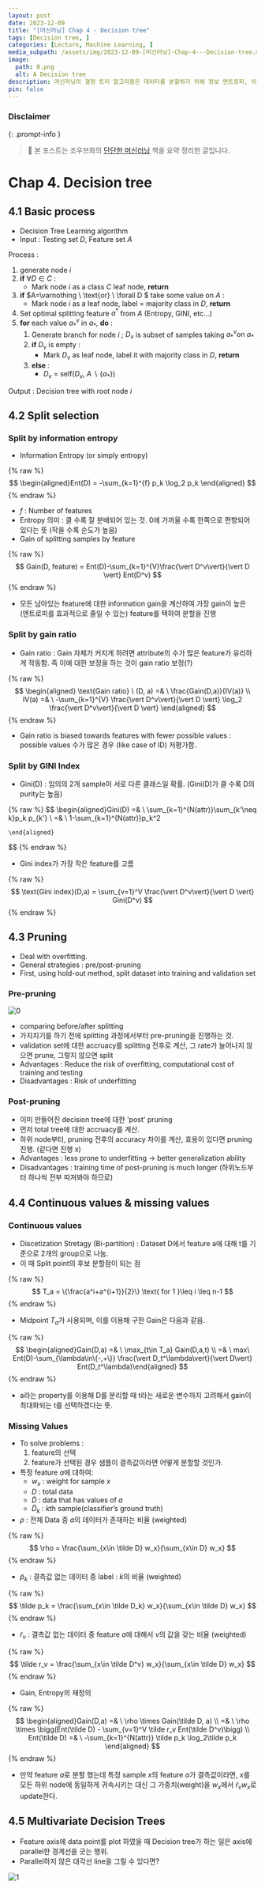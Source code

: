 ```yaml
---
layout: post
date: 2023-12-09
title: "[머신러닝] Chap 4 - Decision tree"
tags: [Decision tree, ]
categories: [Lecture, Machine Learning, ]
media_subpath: /assets/img/2023-12-09-[머신러닝]-Chap-4---Decision-tree.md
image:
  path: 0.png
  alt: A Decision tree
description: 머신러닝의 결정 트리 알고리즘은 데이터를 분할하기 위해 정보 엔트로피, 이득 비율, 지니 지수를 사용하며, 과적합 문제를 해결하기 위해 전후 가지치기를 적용합니다. 연속 값과 결측값 처리 방법도 설명되며, 다변량 결정 트리의 가능성에 대해서도 논의됩니다.
pin: false
---
```



### Disclaimer


{: .prompt-info }


> 📣 본 포스트는 조우쯔화의 [단단한 머신러닝](https://product.kyobobook.co.kr/detail/S000001916959) 책을 요약 정리한 글입니다. 


# Chap 4. Decision tree


## 4.1 Basic process

- Decision Tree Learning algorithm
- Input : Testing set $D$, Feature set $A$

Process :

1. generate node $i$
2. **if** $\forall D \in C$ :
	- Mark node $i$ as a class $C$ leaf node, **return**
3. **if** $A=\varnothing \ \text{or} \ \forall D
$ take some value on $A$ :
	- Mark node $i$ as a leaf node, label = majority class in $D$, **return**
4. Set optimal splitting feature $a^*$ from $A$ (Entropy, GINI, etc...)
5. **for** each value $a_{*}^{v}$  in  $a_{*}$, **do** :
	1. Generate branch for node $i$ ; $D_v$ is subset of samples taking $a_{*}^{v} \text{on } a_{*}$
	2. **if** $D_v$ is empty :
		- Mark $D_v$ as leaf node, label it with majority class in $D$, **return**
	3. **else** :
		- $D_v$ = self($D_v$, $A \ \backslash \ \{a_*\}$)

Output : Decision tree with root node $i$


## 4.2 Split selection


### Split by information entropy

- Information Entropy (or simply entropy)

{% raw %}
$$
\begin{aligned}Ent(D) = -\sum_{k=1}^{f} p_k \log_2 p_k
\end{aligned}
$$
{% endraw %}

- $f$ : Number of features
- Entropy 의미 : 클 수록 잘 분배되어 있는 것. 0에 가까울 수록 한쪽으로 편향되어 있다는 뜻 (작을 수록 순도가 높음)
- Gain of splitting samples by feature

{% raw %}
$$
Gain(D, feature) = Ent(D)-\sum_{k=1}^{V}\frac{\vert D^v\vert}{\vert D \vert} Ent(D^v)
$$
{% endraw %}

- 모든 남아있는 feature에 대한 information gain을 계산하여 가장 gain이 높은 (엔트로피를 효과적으로 줄일 수 있는) feature를 택하여 분할을 진행

### Split by gain ratio

- Gain ratio : Gain 자체가 커지게 하려면 attribute의 수가 많은 feature가 유리하게 작동함. 즉 이에 대한 보정을 하는 것이 gain ratio 보정(?)

{% raw %}
$$
\begin{aligned}
	\text{Gain ratio} \ (D, a) =& \ \frac{Gain(D,a)}{IV(a)} \\ 
	IV(a) =& \   -\sum_{k=1}^{V} \frac{\vert D^v\vert}{\vert D \vert} \log_2 \frac{\vert D^v\vert}{\vert D \vert}
	\end{aligned}
$$
{% endraw %}

- Gain ratio is biased towards features with fewer possible values : possible values 수가 많은 경우 (like case of ID) 저평가함.

### Split by GINI Index

- Gini(D) : 임의의 2개 sample이 서로 다른 클래스일 확률. (Gini(D)가 클 수록 D의 purity는 높음)

{% raw %}
$$
\begin{aligned}Gini(D) =& \  \sum_{k=1}^{N(attr)}\sum_{k'\neq k}p_k p_{k'} \\ =& \ 1-\sum_{k=1}^{N(attr)}p_k^2
	
	
	\end{aligned}
$$
{% endraw %}

- Gini index가 가장 작은 feature를 고름

{% raw %}
$$
\text{Gini index}(D,a) = \sum_{v=1}^V \frac{\vert D^v\vert}{\vert D \vert} Gini(D^v)
$$
{% endraw %}


## 4.3 Pruning

- Deal with overfitting.
- General strategies : pre/post-pruning
- First, using hold-out method, split dataset into training and validation set

### Pre-pruning


![0](/0.png)

- comparing before/after splitting
- 가지치기를 하기 전에 splitting 과정에서부터 pre-pruning을 진행하는 것.
- validation set에 대한 accruacy를 splitting 전후로 계산, 그 rate가 늘어나지 않으면 prune, 그렇지 않으면 split
- Advantages : Reduce the risk of overfitting, computational cost of training and testing
- Disadvantages : Risk of underfitting

### Post-pruning

- 이미 만들어진 decision tree에 대한 'post' pruning
- 먼저 total tree에 대한 accruacy를 계산.
- 하위 node부터, pruning 전후의 accuracy 차이를 계산, 효용이 있다면 pruning 진행. (같다면 진행 x)
- Advantages : less prone to underfitting -> better generalization ability
- Disadvantages : training time of post-pruning is much longer (하위노드부터 하나씩 전부 따져봐야 하므로)

## 4.4 Continuous values & missing values


### Continuous values

- Discetization Stretagy (Bi-partition) : Dataset D에서 feature a에 대해 t를 기준으로 2개의 group으로 나눔.
- 이 때 Split point의 후보 분할점이 되는 점

{% raw %}
$$
T_a = \{\frac{a^i+a^{i+1}}{2}\} \text{ for 1 }\leq i \leq n-1
$$
{% endraw %}

- Midpoint $T_a$가 사용되며, 이를 이용해 구한 Gain은 다음과 같음.

{% raw %}
$$
\begin{aligned}Gain(D,a) =& \  \max_{t\in T_a} Gain(D,a,t) \\ =& \  max\ Ent(D)-\sum_{\lambda\in\{-,+\}} \frac{\vert D_t^\lambda\vert}{\vert D\vert} Ent(D_t^\lambda)\end{aligned}
$$
{% endraw %}

- a라는 property를 이용해 D를 분리할 때 t라는 새로운 변수까지 고려해서 gain이 최대화되는 t를 선택하겠다는 뜻.

### Missing Values

- To solve problems :
	1. feature의 선택
	2. feature가 선택된 경우 샘플이 결측값이라면 어떻게 분할할 것인가.
- 특정 feature $a$에 대하여:
	- $w_x$ : weight for sample $x$
	- $D$ : total data
	- $\tilde D$ : data that has values of $a$
	- $\tilde D_k$ : $k$th sample(classifier’s ground truth)
- $\rho$ : 전체 Data 중 $a$의 데이터가 존재하는 비율 (weighted)

{% raw %}
$$
\rho = \frac{\sum_{x\in \tilde D} w_x}{\sum_{x\in D} w_x}
$$
{% endraw %}

- $\tilde p_k$ : 결측값 없는 데이터 중 label : $k$의 비율 (weighted)

{% raw %}
$$
\tilde p_k = \frac{\sum_{x\in \tilde D_k} w_x}{\sum_{x\in \tilde D} w_x}
$$
{% endraw %}

- $\tilde r_v$ : 결측값 없는 데이터 중 feature $a$에 대해서 $v$의 값을 갖는 비율 (weighted)

{% raw %}
$$
\tilde r_v = \frac{\sum_{x\in \tilde D^v} w_x}{\sum_{x\in \tilde D} w_x}
$$
{% endraw %}

- Gain, Entropy의 재정의

{% raw %}
$$
\begin{aligned}Gain(D,a) =& \  \rho \times Gain(\tilde D, a) \\ =& \  \rho \times \bigg(Ent(\tilde D) - \sum_{v=1}^V \tilde r_v Ent(\tilde D^v)\bigg) \\ 
	Ent(\tilde D) =& \  -\sum_{k=1}^{N(attr)} \tilde p_k \log_2\tilde p_k
	\end{aligned}
$$
{% endraw %}

- 만약 feature $a$로 분할 했는데 특정 sample $x$의 feature $a$가 결측값이라면, $x$를 모든 하위 node에 동일하게 귀속시키는 대신 그 가중치(weight)을 $w_x$에서 $\tilde r_v w_x$로 update한다.

## 4.5 Multivariate Decision Trees

- Feature axis에 data point를 plot 하였을 때 Decision tree가 하는 일은 axis에 parallel한 경계선을 긋는 행위.
- Parallel하지 않은 대각선 line을 그릴 수 있다면?

![1](/1.png)



<script>
  window.MathJax = {
    tex: {
      macros: {
        R: "\\mathbb{R}",
        N: "\\mathbb{N}",
        Z: "\\mathbb{Z}",
        Q: "\\mathbb{Q}",
        C: "\\mathbb{C}",
        proj: "\\operatorname{proj}",
        rank: "\\operatorname{rank}",
        im: "\\operatorname{im}",
        dom: "\\operatorname{dom}",
        codom: "\\operatorname{codom}",
        argmax: "\\operatorname*{arg\,max}",
        argmin: "\\operatorname*{arg\,min}",
        "\{": "\\lbrace",
        "\}": "\\rbrace",
        sub: "\\subset",
        sup: "\\supset",
        sube: "\\subseteq",
        supe: "\\supseteq"
      },
      tags: "ams",
      strict: false, 
      inlineMath: [["$", "$"], ["\\(", "\\)"]],
      displayMath: [["$$", "$$"], ["\\[", "\\]"]]
    },
    options: {
      skipHtmlTags: ["script", "noscript", "style", "textarea", "pre"]
    }
  };
</script>
<script async src="https://cdn.jsdelivr.net/npm/mathjax@3/es5/tex-mml-chtml.js"></script>

